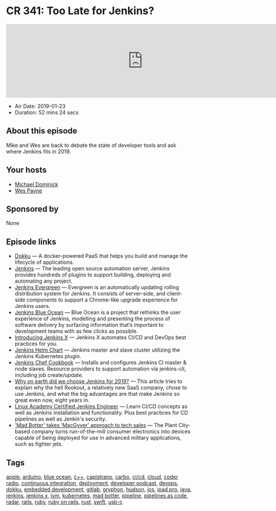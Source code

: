 # CR 341: Too Late for Jenkins?

<iframe src="https://player.fireside.fm/v2/MLf2ZzhC+rfWT9IT4?theme=dark" width="740" height="200" frameborder="0" scrolling="no"></iframe>

* Air Date: 2019-01-23
* Duration: 52 mins 24 secs

## About this episode

Mike and Wes are back to debate the state of developer tools and ask where Jenkins fits in 2019.

## Your hosts
* [Michael Dominick](https://coder.show/hosts/michael)
* [Wes Payne](https://coder.show/hosts/wespayne)

## Sponsored by

None



## Episode links

  * [Dokku](http://dokku.viewdocs.io/dokku/ "Dokku") — A docker-powered PaaS that helps you build and manage the lifecycle of applications.
  * [Jenkins](https://jenkins.io/ "Jenkins") — The leading open source automation server, Jenkins provides hundreds of plugins to support building, deploying and automating any project.
  * [Jenkins Evergreen](https://jenkins.io/projects/evergreen/ "Jenkins Evergreen") — Evergreen is an automatically updating rolling distribution system for Jenkins. It consists of server-side, and client-side components to support a Chrome-like upgrade experience for Jenkins users.
  * [Jenkins Blue Ocean](https://jenkins.io/blog/2016/05/26/introducing-blue-ocean/ "Jenkins Blue Ocean") — Blue Ocean is a project that rethinks the user experience of Jenkins, modelling and presenting the process of software delivery by surfacing information that’s important to development teams with as few clicks as possible.
  * [Introducing Jenkins X](https://jenkins.io/blog/2018/03/19/introducing-jenkins-x/ "Introducing Jenkins X") — Jenkins X automates CI/CD and DevOps best practices for you.
  * [Jenkins Helm Chart](https://github.com/helm/charts/tree/master/stable/jenkins "Jenkins Helm Chart") — Jenkins master and slave cluster utilizing the Jenkins Kubernetes plugin.
  * [Jenkins Chef Cookbook](https://github.com/chef-cookbooks/jenkins "Jenkins Chef Cookbook") — Installs and configures Jenkins CI master & node slaves. Resource providers to support automation via jenkins-cli, including job create/update.
  * [Why on earth did we choose Jenkins for 2019?](https://www.rookout.com/why-on-earth-did-we-choose-jenkins-for-2019/ "Why on earth did we choose Jenkins for 2019?") — This article tries to explain why the hell Rookout, a relatively new SaaS company, chose to use Jenkins, and what the big advantages are that make Jenkins so great even now, eight years in. 
  * [Linux Academy Certified Jenkins Engineer](https://linuxacademy.com/devops/training/course/name/certified-jenkins-engineer-2018 "Linux Academy Certified Jenkins Engineer") — Learn CI/CD concepts as well as Jenkins installation and functionality. Plus best practices for CD pipelines as well as Jenkin's security.
  * ['Mad Botter' takes 'MacGyver' approach to tech sales](https://www.businessobserverfl.com/article/mad-botter-tampa-michael-dominick "'Mad Botter' takes 'MacGyver' approach to tech sales") — The Plant City-based company turns run-of-the-mill consumer electronics into devices capable of being deployed for use in advanced military applications, such as fighter jets.



## Tags

[apple](https://coder.show/tags/apple), [arduino](https://coder.show/tags/arduino), [blue ocean](https://coder.show/tags/blue%20ocean), [c++](https://coder.show/tags/c++), [capistrano](https://coder.show/tags/capistrano), [carbo](https://coder.show/tags/carbo), [ci/cd](https://coder.show/tags/ci%2Fcd), [cloud](https://coder.show/tags/cloud), [coder radio](https://coder.show/tags/coder%20radio), [continuous integration](https://coder.show/tags/continuous%20integration), [deployment](https://coder.show/tags/deployment), [developer podcast](https://coder.show/tags/developer%20podcast), [devops](https://coder.show/tags/devops), [dokku](https://coder.show/tags/dokku), [embedded development](https://coder.show/tags/embedded%20development), [gitlab](https://coder.show/tags/gitlab), [gryphon](https://coder.show/tags/gryphon), [hudson](https://coder.show/tags/hudson), [ios](https://coder.show/tags/ios), [ipad pro](https://coder.show/tags/ipad%20pro), [java](https://coder.show/tags/java), [jenkins](https://coder.show/tags/jenkins), [jenkins x](https://coder.show/tags/jenkins%20x), [jvm](https://coder.show/tags/jvm), [kubernetes](https://coder.show/tags/kubernetes), [mad botter](https://coder.show/tags/mad%20botter), [pipeline](https://coder.show/tags/pipeline), [pipelines as code](https://coder.show/tags/pipelines%20as%20code), [radar](https://coder.show/tags/radar), [rails](https://coder.show/tags/rails), [ruby](https://coder.show/tags/ruby), [ruby on rails](https://coder.show/tags/ruby%20on%20rails), [rust](https://coder.show/tags/rust), [swift](https://coder.show/tags/swift), [usb-c](https://coder.show/tags/usb-c)